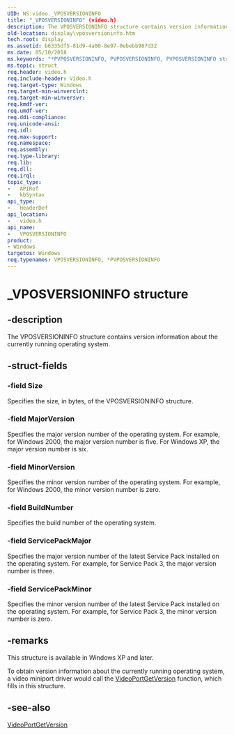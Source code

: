 ```yaml
---
UID: NS:video._VPOSVERSIONINFO
title: "_VPOSVERSIONINFO" (video.h)
description: The VPOSVERSIONINFO structure contains version information about the currently running operating system.
old-location: display\vposversioninfo.htm
tech.root: display
ms.assetid: b6335df5-81d9-4a00-8e97-0ebebb987d32
ms.date: 05/10/2018
ms.keywords: "*PVPOSVERSIONINFO, PVPOSVERSIONINFO, PVPOSVERSIONINFO structure pointer [Display Devices], VPOSVERSIONINFO, VPOSVERSIONINFO structure [Display Devices], Video_Structs_893105be-4f14-4903-aae1-85ffe8ef8a2b.xml, _VPOSVERSIONINFO, display.vposversioninfo, video/PVPOSVERSIONINFO, video/VPOSVERSIONINFO"
ms.topic: struct
req.header: video.h
req.include-header: Video.h
req.target-type: Windows
req.target-min-winverclnt: 
req.target-min-winversvr: 
req.kmdf-ver: 
req.umdf-ver: 
req.ddi-compliance: 
req.unicode-ansi: 
req.idl: 
req.max-support: 
req.namespace: 
req.assembly: 
req.type-library: 
req.lib: 
req.dll: 
req.irql: 
topic_type:
-	APIRef
-	kbSyntax
api_type:
-	HeaderDef
api_location:
-	video.h
api_name:
-	VPOSVERSIONINFO
product:
- Windows
targetos: Windows
req.typenames: VPOSVERSIONINFO, *PVPOSVERSIONINFO
---
```


# _VPOSVERSIONINFO structure


## -description


The VPOSVERSIONINFO structure contains version information about the currently running operating system.


## -struct-fields




### -field Size

Specifies the size, in bytes, of the VPOSVERSIONINFO structure.


### -field MajorVersion

Specifies the major version number of the operating system. For example, for Windows 2000, the major version number is five. For Windows XP, the major version number is six.


### -field MinorVersion

Specifies the minor version number of the operating system. For example, for Windows 2000, the minor version number is zero.


### -field BuildNumber

Specifies the build number of the operating system.


### -field ServicePackMajor

Specifies the major version number of the latest Service Pack installed on the operating system. For example, for Service Pack 3, the major version number is three.


### -field ServicePackMinor

Specifies the minor version number of the latest Service Pack installed on the operating system. For example, for Service Pack 3, the minor version number is zero.


## -remarks



This structure is available in Windows XP and later.

To obtain version information about the currently running operating system, a video miniport driver would call the <a href="https://msdn.microsoft.com/library/windows/hardware/ff570318">VideoPortGetVersion</a> function, which fills in this structure.




## -see-also




<a href="https://msdn.microsoft.com/library/windows/hardware/ff570318">VideoPortGetVersion</a>
 

 

